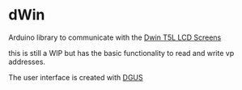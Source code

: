 # dWin

Arduino library to communicate with the <a href=https://www.dwin-global.com/>Dwin T5L LCD Screens</a>

this is still a WIP but has the basic functionality to read and write vp addresses.


The user interface is created with <a href=https://www.dwin-global.com/tool/>DGUS</a> 


